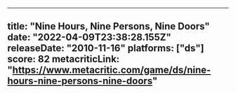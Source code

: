 
---
title: "Nine Hours, Nine Persons, Nine Doors"
date: "2022-04-09T23:38:28.155Z"
releaseDate: "2010-11-16"
platforms: ["ds"]
score: 82
metacriticLink: "https://www.metacritic.com/game/ds/nine-hours-nine-persons-nine-doors"
---
